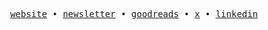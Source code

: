 <p align="center">
  <samp>
    <a href="https://iamtk.co">website</a> • 
    <a href="https://teekay.substack.com">newsletter</a> • 
    <a href="https://goodreads.com/iamteekay">goodreads</a> • 
    <a href="https://twitter.com/wordsofteekay">x</a> • 
    <a href="https://www.linkedin.com/in/imtk">linkedin</a>
  </samp>
</p>
